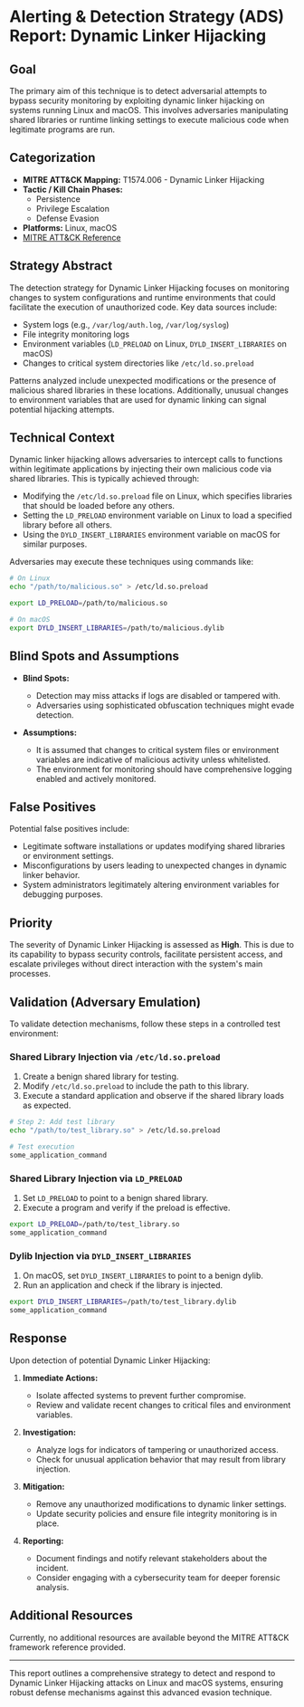 # Alerting & Detection Strategy (ADS) Report: Dynamic Linker Hijacking

## Goal
The primary aim of this technique is to detect adversarial attempts to bypass security monitoring by exploiting dynamic linker hijacking on systems running Linux and macOS. This involves adversaries manipulating shared libraries or runtime linking settings to execute malicious code when legitimate programs are run.

## Categorization

- **MITRE ATT&CK Mapping:** T1574.006 - Dynamic Linker Hijacking
- **Tactic / Kill Chain Phases:**
  - Persistence
  - Privilege Escalation
  - Defense Evasion
- **Platforms:** Linux, macOS
- [MITRE ATT&CK Reference](https://attack.mitre.org/techniques/T1574/006)

## Strategy Abstract

The detection strategy for Dynamic Linker Hijacking focuses on monitoring changes to system configurations and runtime environments that could facilitate the execution of unauthorized code. Key data sources include:

- System logs (e.g., `/var/log/auth.log`, `/var/log/syslog`)
- File integrity monitoring logs
- Environment variables (`LD_PRELOAD` on Linux, `DYLD_INSERT_LIBRARIES` on macOS)
- Changes to critical system directories like `/etc/ld.so.preload`

Patterns analyzed include unexpected modifications or the presence of malicious shared libraries in these locations. Additionally, unusual changes to environment variables that are used for dynamic linking can signal potential hijacking attempts.

## Technical Context

Dynamic linker hijacking allows adversaries to intercept calls to functions within legitimate applications by injecting their own malicious code via shared libraries. This is typically achieved through:

- Modifying the `/etc/ld.so.preload` file on Linux, which specifies libraries that should be loaded before any others.
- Setting the `LD_PRELOAD` environment variable on Linux to load a specified library before all others.
- Using the `DYLD_INSERT_LIBRARIES` environment variable on macOS for similar purposes.

Adversaries may execute these techniques using commands like:

```bash
# On Linux
echo "/path/to/malicious.so" > /etc/ld.so.preload

export LD_PRELOAD=/path/to/malicious.so

# On macOS
export DYLD_INSERT_LIBRARIES=/path/to/malicious.dylib
```

## Blind Spots and Assumptions

- **Blind Spots:**
  - Detection may miss attacks if logs are disabled or tampered with.
  - Adversaries using sophisticated obfuscation techniques might evade detection.

- **Assumptions:**
  - It is assumed that changes to critical system files or environment variables are indicative of malicious activity unless whitelisted.
  - The environment for monitoring should have comprehensive logging enabled and actively monitored.

## False Positives

Potential false positives include:

- Legitimate software installations or updates modifying shared libraries or environment settings.
- Misconfigurations by users leading to unexpected changes in dynamic linker behavior.
- System administrators legitimately altering environment variables for debugging purposes.

## Priority

The severity of Dynamic Linker Hijacking is assessed as **High**. This is due to its capability to bypass security controls, facilitate persistent access, and escalate privileges without direct interaction with the system's main processes.

## Validation (Adversary Emulation)

To validate detection mechanisms, follow these steps in a controlled test environment:

### Shared Library Injection via `/etc/ld.so.preload`

1. Create a benign shared library for testing.
2. Modify `/etc/ld.so.preload` to include the path to this library.
3. Execute a standard application and observe if the shared library loads as expected.

```bash
# Step 2: Add test library
echo "/path/to/test_library.so" > /etc/ld.so.preload

# Test execution
some_application_command
```

### Shared Library Injection via `LD_PRELOAD`

1. Set `LD_PRELOAD` to point to a benign shared library.
2. Execute a program and verify if the preload is effective.

```bash
export LD_PRELOAD=/path/to/test_library.so
some_application_command
```

### Dylib Injection via `DYLD_INSERT_LIBRARIES`

1. On macOS, set `DYLD_INSERT_LIBRARIES` to point to a benign dylib.
2. Run an application and check if the library is injected.

```bash
export DYLD_INSERT_LIBRARIES=/path/to/test_library.dylib
some_application_command
```

## Response

Upon detection of potential Dynamic Linker Hijacking:

1. **Immediate Actions:**
   - Isolate affected systems to prevent further compromise.
   - Review and validate recent changes to critical files and environment variables.

2. **Investigation:**
   - Analyze logs for indicators of tampering or unauthorized access.
   - Check for unusual application behavior that may result from library injection.

3. **Mitigation:**
   - Remove any unauthorized modifications to dynamic linker settings.
   - Update security policies and ensure file integrity monitoring is in place.

4. **Reporting:**
   - Document findings and notify relevant stakeholders about the incident.
   - Consider engaging with a cybersecurity team for deeper forensic analysis.

## Additional Resources

Currently, no additional resources are available beyond the MITRE ATT&CK framework reference provided.

---

This report outlines a comprehensive strategy to detect and respond to Dynamic Linker Hijacking attacks on Linux and macOS systems, ensuring robust defense mechanisms against this advanced evasion technique.